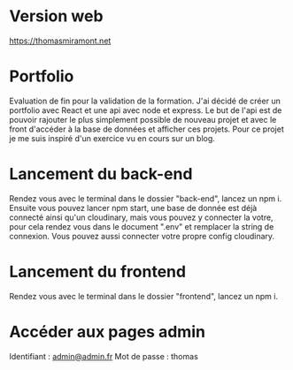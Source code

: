 # Version web

https://thomasmiramont.net

# Portfolio

Evaluation de fin pour la validation de la formation.
J'ai décidé de créer un portfolio avec React et une api avec node et express.
Le but de l'api est de pouvoir rajouter le plus simplement possible de nouveau projet et avec le front d'accéder à la base de données et afficher ces projets. Pour ce projet je me suis inspiré d'un exercice vu en cours sur un blog.

# Lancement du back-end

Rendez vous avec le terminal dans le dossier "back-end", lancez un npm i. Ensuite vous pouvez lancer npm start, une base de donnée est déjà connecté ainsi qu'un cloudinary, mais vous pouvez y connecter la votre, pour cela rendez vous dans le document ".env" et remplacer la string de connexion. Vous pouvez aussi connecter votre propre config cloudinary.

# Lancement du frontend

Rendez vous avec le terminal dans le dossier "frontend", lancez un npm i.

# Accéder aux pages admin

Identifiant : admin@admin.fr
Mot de passe : thomas

